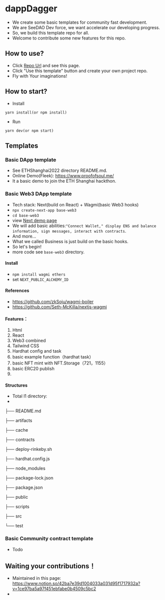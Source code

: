 # dappDagger
+ We create some basic templates for community fast development.
+ We are SeeDAO Dev force, we want accelerate our developing progress.
+ So, we build this template repo for all.
+ Welcome to contribute some new features for this repo.

## How to use?
+ Click [Repo Url](https://github.com/SeeDAO-OpenSource/dappDagger) and see this page.
+ Click "Use this template" button and create your own project repo.
+ Fly with Your imaginations!

## How to start?
+ Install

```
yarn install(or npm install)
```

+ Run

```
yarn dev(or npm start)
```

## Templates
### Basic DApp template
+ See ETHShanghai2022 directory README.md.
+ Online Demo(Fleek): https://www.proofofsoul.me/
+ It a basic demo to join the ETH Shanghai hackthon.

### Basic Web3 DApp template
+ Tech stack: Next(build on React) + Wagmi(basic Web3 hooks)
+ `npx create-next-app base-web3`
+ `cd base-web3`
+ view [Next demo page](http://127.0.0.1:3000/)
+ We will add basic abilities:`"Connect Wallet," display ENS and balance information, sign messages, interact with contracts`.
+ And more...
+ What we called Business is just build on the basic hooks.
+ So let's begin!
+ more code see `base-web3` directory.

#### Install 
+ `npm install wagmi ethers`
+ set `NEXT_PUBLIC_ALCHEMY_ID`

#### References
+ https://github.com/zkSoju/wagmi-boiler
+ https://github.com/Seth-McKilla/nextjs-wagmi
#### Features：

1. Html
2. React
3. Web3 combined
4. Tailwind CSS
5. Hardhat config and task
6. basic example function（hardhat task）
7. basic NFT mint with NFT.Storage（721，1155）
8. basic ERC20 publish
9. 

#### Structures
+ Total l1 directory:
+ 
├── README.md

├── artifacts

├── cache

├── contracts

├── deploy-rinkeby.sh

├── hardhat.config.js

├── node_modules

├── package-lock.json

├── package.json

├── public

├── scripts

├── src

└── test

#### 
### Basic Community contract template
+ Todo

## Waiting your contributions！
+ Maintained in this page: https://www.notion.so/42ba7e39d1004033a031d95f1717932a?v=1ce97ba5a97f451ebfabe0b4509c5bc2
+ 
